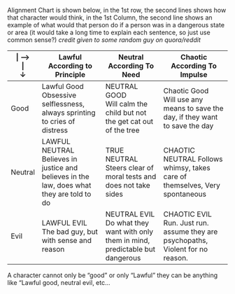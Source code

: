 Alignment Chart is shown below, in the 1st row, the second lines shows how that character would think, in the 1st Column, the second line shows an example of what would that person do if a person was in a dangerous state or area (it would take a long time to explain each sentence, so just use common sense?)
*credit given to some random guy on quora/reddit*

| \| —><br>\|<br>↓ | Lawful<br>According to Principle                                                              | Neutral<br>According To Need                                                         | Chaotic <br>According To Impulse                                                     |
| ---------------- | --------------------------------------------------------------------------------------------- | ------------------------------------------------------------------------------------ | ------------------------------------------------------------------------------------ |
| Good             | Lawful Good<br>Obsessive selflessness, always sprinting to cries of distress                  | NEUTRAL GOOD <br>Will calm the child but not the get cat out of the tree             | Chaotic Good<br>Will use any means to save the day, if they want to save the day     |
| Neutral          | LAWFUL NEUTRAL<br> Believes in justice and believes in the law, does what they are told to do | TRUE NEUTRAL Steers clear of moral tests and does not take sides                     | CHAOTIC NEUTRAL Follows whimsy, takes care of themselves, Very spontaneous           |
| Evil             | LAWFUL EVIL<br> The bad guy, but with sense and reason                                        | NEUTRAL EVIL<br> Do what they want with only them in mind, predictable but dangerous | CHAOTIC EVIL  <br>Run. Just run. assume they are psychopaths, Violent for no reason. |

A character cannot only be “good” or only “Lawful” they can be anything like “Lawful good, neutral evil, etc…